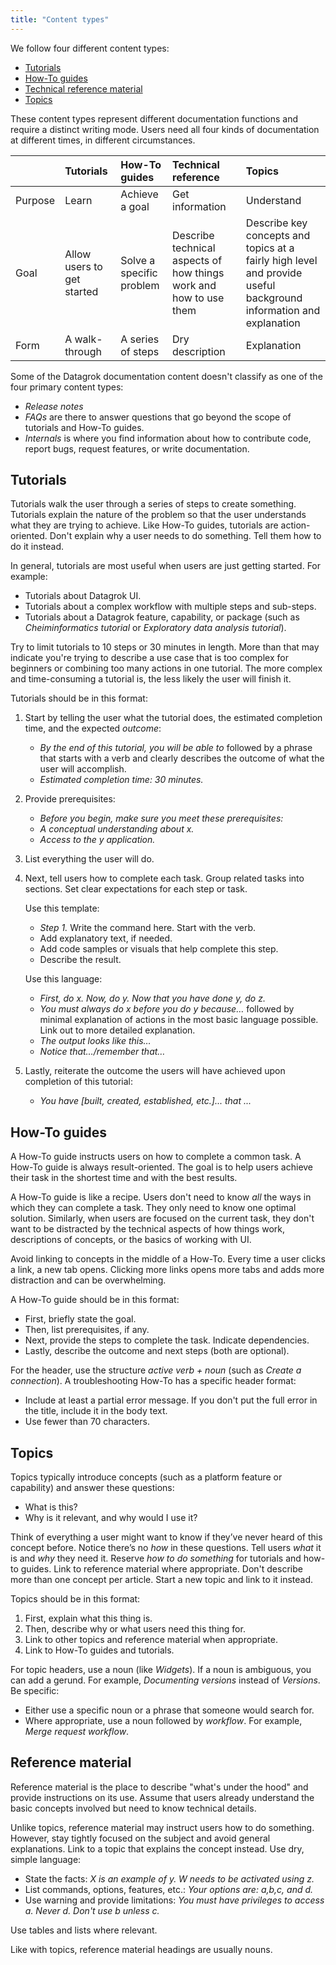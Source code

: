 ```yaml
---
title: "Content types"
---
```


We follow four different content types:

* [Tutorials](#tutorials)
* [How-To guides](#how-to-guides)
* [Technical reference material](#reference-material)
* [Topics](#topics)

These content types represent different documentation functions and require a distinct writing mode. Users need all four
kinds of documentation at different times, in different circumstances.

|         | Tutorials                  | How-To guides            | Technical reference                                               | Topics                                                                                                            |
|:--------|:---------------------------|:-------------------------|:------------------------------------------------------------------|:------------------------------------------------------------------------------------------------------------------|
| Purpose | Learn                      | Achieve a goal           | Get information                                                   | Understand                                                                                                        |
| Goal    | Allow users to get started | Solve a specific problem | Describe technical aspects of how things work and how to use them | Describe key concepts and topics at a fairly high level and provide useful background information and explanation |
| Form    | A walk-through             | A series of steps        | Dry description                                                   | Explanation                                                                                                       |

Some of the Datagrok documentation content doesn't classify as one of the four primary content types:

* _Release notes_
* _FAQs_ are there to answer questions that go beyond the scope of tutorials and How-To guides.
* _Internals_ is where you find information about how to contribute code, report bugs, request features, or write
  documentation.

## Tutorials

Tutorials walk the user through a series of steps to create something. Tutorials explain the nature of the problem so
that the user understands what they are trying to achieve. Like How-To guides, tutorials are action-oriented. Don't
explain why a user needs to do something. Tell them how to do it instead.

In general, tutorials are most useful when users are just getting started. For example:

* Tutorials about Datagrok UI.
* Tutorials about a complex workflow with multiple steps and sub-steps.
* Tutorials about a Datagrok feature, capability, or package (such as _Cheiminformatics tutorial_ or _Exploratory data
  analysis tutorial_).

Try to limit tutorials to 10 steps or 30 minutes in length. More than that may indicate you're trying to describe a use
case that is too complex for beginners or combining too many actions in one tutorial. The more complex and
time-consuming a tutorial is, the less likely the user will finish it.

Tutorials should be in this format:

1. Start by telling the user what the tutorial does, the estimated completion time, and the expected _outcome_:
    * _By the end of this tutorial, you will be able to_ followed by a phrase that starts with a verb and clearly
      describes the outcome of what the user will accomplish.
    * _Estimated completion time: 30 minutes._
2. Provide prerequisites:
    * _Before you begin, make sure you meet these prerequisites:_
    * _A conceptual understanding about x._
    * _Access to the y application._
3. List everything the user will do.
4. Next, tell users how to complete each task. Group related tasks into sections. Set clear expectations for each step
   or task.

   Use this template:

    * _Step 1._ Write the command here. Start with the verb.
    * Add explanatory text, if needed.
    * Add code samples or visuals that help complete this step.
    * Describe the result.

   Use this language:

    * _First, do x. Now, do y. Now that you have done y, do z._
    * _You must always do x before you do y because…_ followed by minimal explanation of actions in the most basic
      language possible. Link out to more detailed explanation.
    * _The output looks like this…_
    * _Notice that…/remember that…_

5. Lastly, reiterate the outcome the users will have achieved upon completion of this tutorial:
    * _You have [built, created, established, etc.]... that ..._

## How-To guides

A How-To guide instructs users on how to complete a common task. A How-To guide is always result-oriented. The goal is
to help users achieve their task in the shortest time and with the best results.

A How-To guide is like a recipe. Users don't need to know _all_ the ways in which they can complete a task. They only
need to know one optimal solution. Similarly, when users are focused on the current task, they don't want to be
distracted by the technical aspects of how things work, descriptions of concepts, or the basics of working with UI.

Avoid linking to concepts in the middle of a How-To. Every time a user clicks a link, a new tab opens. Clicking more
links opens more tabs and adds more distraction and can be overwhelming.

A How-To guide should be in this format:

* First, briefly state the goal.
* Then, list prerequisites, if any.
* Next, provide the steps to complete the task. Indicate dependencies.
* Lastly, describe the outcome and next steps (both are optional).

For the header, use the structure _active verb + noun_ (such as _Create a connection_). A troubleshooting How-To has a
specific header format:

* Include at least a partial error message. If you don't put the full error in the title, include it in the body text.
* Use fewer than 70 characters.

## Topics

Topics typically introduce concepts (such as a platform feature or capability) and answer these questions:

* What is this?
* Why is it relevant, and why would I use it?

Think of everything a user might want to know if they’ve never heard of this concept before. Notice there’s no _how_ in
these questions. Tell users _what_ it is and _why_ they need it. Reserve _how to do something_ for tutorials and how-to
guides. Link to reference material where appropriate. Don't describe more than one concept per article. Start a new
topic and link to it instead.

Topics should be in this format:

1. First, explain what this thing is.
1. Then, describe why or what users need this thing for.
1. Link to other topics and reference material when appropriate.
1. Link to How-To guides and tutorials.

For topic headers, use a noun (like _Widgets_). If a noun is ambiguous, you can add a gerund. For example, _Documenting
versions_ instead of _Versions_. Be specific:

* Either use a specific noun or a phrase that someone would search for.
* Where appropriate, use a noun followed by _workflow_. For example, _Merge request workflow_.

## Reference material

Reference material is the place to describe "what's under the hood" and provide instructions on its use. Assume that
users already understand the basic concepts involved but need to know technical details.

Unlike topics, reference material may instruct users how to do something. However, stay tightly focused on the subject
and avoid general explanations. Link to a topic that explains the concept instead. Use dry, simple language:

* State the facts: _X is an example of y. W needs to be activated using z._
* List commands, options, features, etc.: _Your options are: a,b,c, and d._
* Use warning and provide limitations: _You must have privileges to access a. Never d. Don't use b unless c._

Use tables and lists where relevant.

Like with topics, reference material headings are usually nouns.
